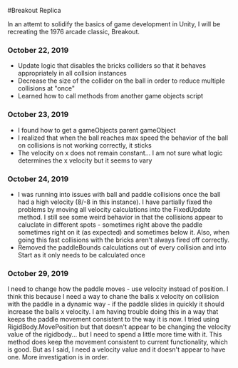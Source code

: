 #Breakout Replica

In an attemt to solidify the basics of game development
in Unity, I will be recreating the 1976 arcade classic, Breakout.

### October 22, 2019
* Update logic that disables the bricks colliders so that it behaves appropriately in all collsion instances
* Decrease the size of the collider on the ball in order to reduce multiple collisions at "once"
* Learned how to call methods from another game objects script

### October 23, 2019
* I found how to get a gameObjects parent gameObject
* I realized that when the ball reaches max speed the behavior of the ball on collisions is not working correctly, it sticks
* The velocity on x does not remain constant... I am not sure what logic determines the x velocity but it seems to vary

### October 24, 2019
* I was running into issues with ball and paddle collisions once the ball had a high velocity (8/-8 in this instance). I have partially fixed the problems by moving all velocity calculations into the FixedUpdate method. I still see some weird behavior in that the collisions appear to caluclate in different spots - sometimes right above the paddle sometimes right on it (as expected) and sometimes below it. Also, when going this fast collisions with the bricks aren't always fired off correctly.
* Removed the paddleBounds calculations out of every collision and into Start as it only needs to be calculated once

### October 29, 2019
I need to change how the paddle moves - use velocity instead of position. I think this because I need a way to chane the balls x velocity on collision with the paddle in a dynamic way - if the paddle slides in quickly it should increase the balls x velocity. I am having trouble doing this in a way that keeps the paddle movement consistent to the way it is now. I tried using RigidBody.MovePosition but that doesn't appear to be changing the velocity value of the rigidbody... but I need to spend a little more time with it. This method does keep the movement consistent to current functionality, which is good. But as I said, I need a velocity value and it doesn't appear to have one. More investigation is in order.
